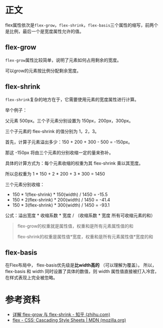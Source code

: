 # 正文

flex属性依次是`flex-grow`，`flex-shrink`，`flex-basis`三个属性的缩写，前两个是比例，最后一个是宽度属性允许的值。

## flex-grow

`flex-grow`属性比较简单，说明了元素如何占用剩余的宽度。

可以grow的元素按比例分配剩余宽度。

## flex-shrink

`flex-shrink`复杂的地方在于，它需要使用元素的宽度属性进行计算。

举个例子：

父元素 500px。三个子元素分别设置为 150px，200px，300px。

三个子元素的 flex-shrink 的值分别为 1，2，3。

首先，计算子元素溢出多少：150 + 200 + 300 - 500 = -150px。

那这 -150px 将由三个元素的分别收缩一定的量来弥补。

具体的计算方式为：每个元素收缩的权重为其 flex-shrink 乘以其宽度。

所以总权重为 1 * 150 + 2 * 200 + 3 * 300 = 1450

三个元素分别收缩：

- 150 * 1(flex-shrink) * 150(width) / 1450 = -15.5
- 150 * 2(flex-shrink) * 200(width) / 1450 = -41.4
- 150 * 3(flex-shrink) * 300(width) / 1450 = -93.1

公式：溢出宽度 * 收缩系数 * 宽度 / （收缩系数 * 宽度 所有可收缩元素的和）

> flex-grow的权重就是属性值，权重和是所有元素属性值的和
>
> flex-shrink的权重是属性值\*宽度，权重和是所有元素属性值\*宽度的和

## flex-basis

在Flex布局中， flex-basis优先级是**比width高的** （可以理解为覆盖）。 所以， flex-basis 和 width 同时设置了具体的数值，则 width 属性值直接被打入冷宫，在样式表现上完全被忽略。

# 参考资料

- [详解 flex-grow 与 flex-shrink - 知乎 (zhihu.com)](https://zhuanlan.zhihu.com/p/24372279)
- [flex - CSS: Cascading Style Sheets | MDN (mozilla.org)](https://developer.mozilla.org/en-US/docs/Web/CSS/flex)
